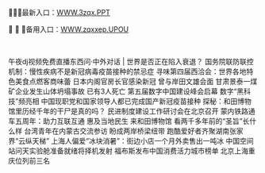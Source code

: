 <p>
	🍹🍹🍹最新入口：<a href="http://www.baidu.com/link?url=6MA2SWnO3Raqke39an_0PUxosM6ZrUGzi1BN9tNnlPW&wd">WWW.3zqx.PPT</a> 
	<p>
		🧤
🧤
🧤备用入口：<a href="http://www.baidu.com/link?url=6MA2SWnO3Raqke39an_0PUxosM6ZrUGzi1BN9tNnlPW&wd">WWW.zqxxep.UPOU</a> 
	</p>
	<p>
		<br />
	</p>
	<p>
		午夜dj视频免费直播东西问·中外对话 | 世界是否正在陷入衰退？
国务院联防联控机制：慢性疾病不是新冠病毒疫苗接种的禁忌症
寻味第四届西洽会：世界各地特色美食点燃客商味蕾
日本内阁官房长官感染新冠 曾与岸田文雄会面
甘肃景泰一煤矿企业发生山体坍塌事故 已有3人死亡
第五届数字中国建设峰会启幕 数字“黑科技”频亮相
中国现职党和国家领导人都已完成国产新冠疫苗接种
探秘：和田博物馆里历经千年的干尸是真的吗？
民进制度建设工作研讨会在北京召开
蒙内铁路通车五周年：助力互联互通 惠及当地民生
来和田博物馆 看两千多年前的“圣旨”长什么样
台湾青年在内蒙古交流参访 盼成两岸桥梁纽带
跑酷爱好者齐聚湖南张家界“云纵天梯”
上海人偏爱“冰块消暑”：街边小店一个月外卖售出一吨冰
中国空间站问天实验舱准备就绪将择机发射
福布斯发布中国消费活力城市榜单 北京上海重庆位列前三名
	</p>
